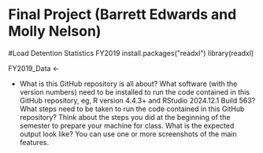 # Final Project (Barrett Edwards and Molly Nelson) 

#Load Detention Statistics FY2019 
install.packages("readxl")
library(readxl)            

FY2019_Data <- 

- What is this GitHub repository is all about?
What software (with the version numbers) need to be installed to run the code contained in this GitHub repository, eg, R version 4.4.3+ and RStudio 2024.12.1 Build 563?
What steps need to be taken to run the code contained in this GitHub repository? Think about the steps you did at the beginning of the semester to prepare your machine for class.
What is the expected output look like? You can use one or more screenshots of the main features.
